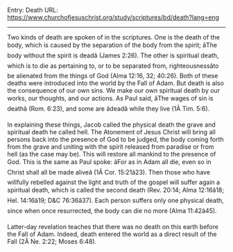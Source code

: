 Entry: Death
URL: https://www.churchofjesuschrist.org/study/scriptures/bd/death?lang=eng

---

Two kinds of death are spoken of in the scriptures. One is the death of the body, which is caused by the separation of the body from the spirit; âThe body without the spirit is deadâ (James 2:26). The other is spiritual death, which is to die as pertaining to, or to be separated from, righteousnessâto be alienated from the things of God (Alma 12:16, 32; 40:26). Both of these deaths were introduced into the world by the Fall of Adam. But death is also the consequence of our own sins. We make our own spiritual death by our works, our thoughts, and our actions. As Paul said, âThe wages of sin is deathâ (Rom. 6:23), and some are âdeadâ while they live (1Â Tim. 5:6).

In explaining these things, Jacob called the physical death the grave and spiritual death he called hell. The Atonement of Jesus Christ will bring all persons back into the presence of God to be judged, the body coming forth from the grave and uniting with the spirit released from paradise or from hell (as the case may be). This will restore all mankind to the presence of God. This is the same as Paul spoke: âFor as in Adam all die, even so in Christ shall all be made aliveâ (1Â Cor. 15:21â23). Then those who have willfully rebelled against the light and truth of the gospel will suffer again a spiritual death, which is called the second death (Rev. 20:14; Alma 12:16â18; Hel. 14:16â19; D&C 76:36â37). Each person suffers only one physical death, since when once resurrected, the body can die no more (Alma 11:42â45).

Latter-day revelation teaches that there was no death on this earth before the Fall of Adam. Indeed, death entered the world as a direct result of the Fall (2Â Ne. 2:22; Moses 6:48).
